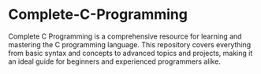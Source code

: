 # Complete-C-Programming
Complete C Programming is a comprehensive resource for learning and mastering the C programming language. This repository covers everything from basic syntax and concepts to advanced topics and projects, making it an ideal guide for beginners and experienced programmers alike.
